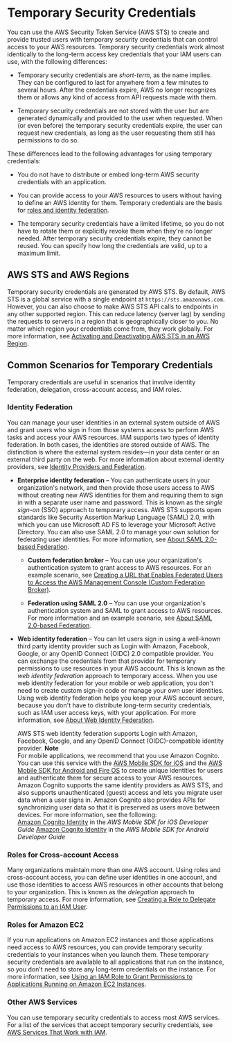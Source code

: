 # Temporary Security Credentials<a name="id_credentials_temp"></a>

You can use the AWS Security Token Service \(AWS STS\) to create and provide trusted users with temporary security credentials that can control access to your AWS resources\. Temporary security credentials work almost identically to the long\-term access key credentials that your IAM users can use, with the following differences:

+ Temporary security credentials are *short\-term*, as the name implies\. They can be configured to last for anywhere from a few minutes to several hours\. After the credentials expire, AWS no longer recognizes them or allows any kind of access from API requests made with them\.

+ Temporary security credentials are not stored with the user but are generated dynamically and provided to the user when requested\. When \(or even before\) the temporary security credentials expire, the user can request new credentials, as long as the user requesting them still has permissions to do so\.

These differences lead to the following advantages for using temporary credentials:

+ You do not have to distribute or embed long\-term AWS security credentials with an application\.

+ You can provide access to your AWS resources to users without having to define an AWS identity for them\. Temporary credentials are the basis for [roles and identity federation](id_roles.md)\.

+ The temporary security credentials have a limited lifetime, so you do not have to rotate them or explicitly revoke them when they're no longer needed\. After temporary security credentials expire, they cannot be reused\. You can specify how long the credentials are valid, up to a maximum limit\. 

## AWS STS and AWS Regions<a name="sts-regionalization"></a>

Temporary security credentials are generated by AWS STS\. By default, AWS STS is a global service with a single endpoint at `https://sts.amazonaws.com`\. However, you can also choose to make AWS STS API calls to endpoints in any other supported region\. This can reduce latency \(server lag\) by sending the requests to servers in a region that is geographically closer to you\. No matter which region your credentials come from, they work globally\. For more information, see [Activating and Deactivating AWS STS in an AWS Region](id_credentials_temp_enable-regions.md)\.

## Common Scenarios for Temporary Credentials<a name="sts-introduction"></a>

Temporary credentials are useful in scenarios that involve identity federation, delegation, cross\-account access, and IAM roles\.

### Identity Federation<a name="id-federation"></a>

You can manage your user identities in an external system outside of AWS and grant users who sign in from those systems access to perform AWS tasks and access your AWS resources\. IAM supports two types of identity federation\. In both cases, the identities are stored outside of AWS\. The distinction is where the external system resides—in your data center or an external third party on the web\. For more information about external identity providers, see [Identity Providers and Federation](id_roles_providers.md)\.

+ **Enterprise identity federation** – You can authenticate users in your organization's network, and then provide those users access to AWS without creating new AWS identities for them and requiring them to sign in with a separate user name and password\. This is known as the *single sign\-on* \(SSO\) approach to temporary access\. AWS STS supports open standards like Security Assertion Markup Language \(SAML\) 2\.0, with which you can use Microsoft AD FS to leverage your Microsoft Active Directory\. You can also use SAML 2\.0 to manage your own solution for federating user identities\. For more information, see [About SAML 2\.0\-based Federation](id_roles_providers_saml.md)\.

  + **Custom federation broker** – You can use your organization's authentication system to grant access to AWS resources\. For an example scenario, see [Creating a URL that Enables Federated Users to Access the AWS Management Console \(Custom Federation Broker\)](id_roles_providers_enable-console-custom-url.md)\.

  + **Federation using SAML 2\.0** – You can use your organization's authentication system and SAML to grant access to AWS resources\. For more information and an example scenario, see [About SAML 2\.0\-based Federation](id_roles_providers_saml.md)\.

+ **Web identity federation** – You can let users sign in using a well\-known third party identity provider such as Login with Amazon, Facebook, Google, or any OpenID Connect \(OIDC\) 2\.0 compatible provider\. You can exchange the credentials from that provider for temporary permissions to use resources in your AWS account\. This is known as the *web identity federation* approach to temporary access\. When you use web identity federation for your mobile or web application, you don't need to create custom sign\-in code or manage your own user identities\. Using web identity federation helps you keep your AWS account secure, because you don't have to distribute long\-term security credentials, such as IAM user access keys, with your application\. For more information, see [About Web Identity Federation](id_roles_providers_oidc.md)\.

   AWS STS web identity federation supports Login with Amazon, Facebook, Google, and any OpenID Connect \(OIDC\)\-compatible identity provider\.
**Note**  
For mobile applications, we recommend that you use Amazon Cognito\. You can use this service with the [AWS Mobile SDK for iOS](https://aws.amazon.com//sdkforios/) and the [AWS Mobile SDK for Android and Fire OS](https://aws.amazon.com//sdkforandroid/) to create unique identities for users and authenticate them for secure access to your AWS resources\. Amazon Cognito supports the same identity providers as AWS STS, and also supports unauthenticated \(guest\) access and lets you migrate user data when a user signs in\. Amazon Cognito also provides APIs for synchronizing user data so that it is preserved as users move between devices\. For more information, see the following:  
[Amazon Cognito Identity](http://docs.aws.amazon.com/mobile/sdkforios/developerguide/cognito-auth.html) in the *AWS Mobile SDK for iOS Developer Guide*
[Amazon Cognito Identity](http://docs.aws.amazon.com/mobile/sdkforandroid/developerguide/cognito-auth.html) in the *AWS Mobile SDK for Android Developer Guide*

### Roles for Cross\-account Access<a name="role_cross-account"></a>

Many organizations maintain more than one AWS account\. Using roles and cross\-account access, you can define user identities in one account, and use those identities to access AWS resources in other accounts that belong to your organization\. This is known as the *delegation* approach to temporary access\. For more information, see [Creating a Role to Delegate Permissions to an IAM User](id_roles_create_for-user.md)\. 

### Roles for Amazon EC2<a name="role_ec2"></a>

If you run applications on Amazon EC2 instances and those applications need access to AWS resources, you can provide temporary security credentials to your instances when you launch them\. These temporary security credentials are available to all applications that run on the instance, so you don't need to store any long\-term credentials on the instance\. For more information, see [Using an IAM Role to Grant Permissions to Applications Running on Amazon EC2 Instances](id_roles_use_switch-role-ec2.md)\. 

### Other AWS Services<a name="other-services"></a>

You can use temporary security credentials to access most AWS services\. For a list of the services that accept temporary security credentials, see [AWS Services That Work with IAM](reference_aws-services-that-work-with-iam.md)\.